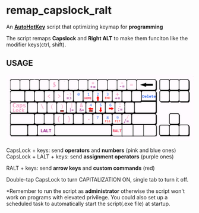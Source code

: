 # remap_capslock_ralt

An **[AutoHotKey](https://www.autohotkey.com/docs/misc/Remap.htm)** script that optimizing keymap for **programming** 

The script remaps **Capslock** and **Right ALT** to make them funciton like the modifier keys(ctrl, shift).

## USAGE

![usage](pic/usage.png)

CapsLock + keys: send **operators** and **numbers** (pink and blue ones) 
CapsLock + LALT + keys: send **assignment operators** (purple ones) 

RALT + keys: send **arrow keys** and **custom commands** (red)

Double-tap CapsLock to turn CAPITALIZATION ON, single tab to turn it off.

*Remember to run the script as **administrator**  otherwise the script won't work on programs with elevated privilege. You could also set up a scheduled task to automatically start the script(.exe file) at startup.
